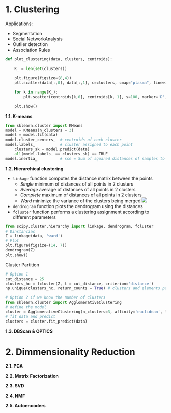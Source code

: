 # 1. Clustering
Applications:
* Segmentation
* Social NetworkAnalysis
* Outlier detection
* Association Rules

```python
def plot_clustering(data, clusters, centroids):
    
    K_ = len(set(clusters))
    
    plt.figure(figsize=(8,4))
    plt.scatter(data[:,0], data[:,1], c=clusters, cmap="plasma", linewidths=0)

    for k in range(K_):
        plt.scatter(centroids[k,0], centroids[k, 1], s=100, marker='D', color='red')
        
    plt.show()
```

__1.1. K-means__
```python
from sklearn.cluster import KMeans
model = KMeans(n_clusters = 3)
model = model.fit(data)
model.cluster_centers_  # centroids of each cluster
model.labels_           # cluster assigned to each point
    clusters_sk = model.predict(data)
    all(model.labels_ == clusters_sk) == TRUE
model.inertia_          # sse = Sum of squared distances of samples to their closest cluster center.
```

__1.2. Hierarchical clustering__
- `linkage` function computes the distance matrix between the points
  * _Single_ minimum of distances of all points in 2 clusters
  * _Average_ average of distances of all points in 2 clusters
  * _Complete_ maximum of distances of all points in 2 clusters
  * _Ward_ minimize the variance of the clusters being merged
  ![](/images/HierarchicalClusterLinkage.png)
- `dendrogram` function plots the dendrogram using the distances
- `fcluster` function performs a clustering assignment according to different parameters
```python
from scipy.cluster.hierarchy import linkage, dendrogram, fcluster
# Dinstancias
Z = linkage(data, 'ward')
# Plot
plt.figure(figsize=(14, 7))
dendrogram(Z)
plt.show()
```
Cluster Partition
```python
# Option 1
cut_distance = 25
clusters_hc = fcluster(Z, t = cut_distance, criterion='distance')
np.unique(clusters_hc, return_counts = True) # clusters and elements per cluster

# Option 2 if we know the number of clusters
from sklearn.cluster import AgglomerativeClustering
# define the model
cluster = AgglomerativeClustering(n_clusters=3, affinity='euclidean', linkage='average')  
# fit data and predict 
clusters = cluster.fit_predict(data)
```

__1.3. DBScan & OPTICS__

# 2. Dimmensionality Reduction
__2.1. PCA__

__2.2. Matrix Factorization__

__2.3. SVD__

__2.4. NMF__

__2.5. Autoencoders__
